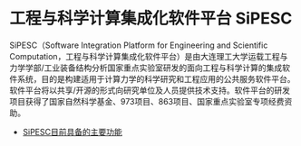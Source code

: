 # 工程与科学计算集成化软件平台 SiPESC

SiPESC（Software Integration Platform for Engineering and Scientific Computation，工程与科学计算集成化软件平台）是由大连理工大学运载工程与力学学部/工业装备结构分析国家重点实验室研发的面向工程与科学计算的集成软件系统，目的是构建适用于计算力学的科学研究和工程应用的公共服务软件平台。软件平台将以共享/开源的形式向研究单位及人员提供技术支持。软件平台的研发项目获得了国家自然科学基金、973项目、863项目、国家重点实验室专项经费资助。

* [SiPESC目前具备的主要功能](docs/sipesc-functions.md)
